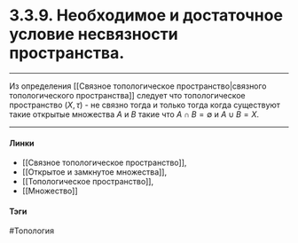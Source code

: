 # 3.3.9. Необходимое и достаточное условие несвязности пространства.
***
Из определения [[Связное топологическое пространство|связного топологического пространства]] следует что топологическое пространство $(X,\tau)$ - не связно тогда и только тогда когда существуют такие открытые множества $A$ и $B$ такие что $A\cap B=\emptyset$ и $A\cup B=X$.
***
#### Линки 
- [[Связное топологическое пространство]],
- [[Открытое и замкнутое множества]],
- [[Топологическое пространство]],
- [[Множество]]
#### Тэги 
 #Топология